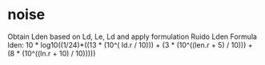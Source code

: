 # noise
Obtain Lden based on Ld, Le, Ld and apply formulation
Ruido Lden
Formula lden:
10 * log10((1/24)*((13  * (10^( ld.r / 10))) + (3 * (10^((len.r + 5) / 10))) + (8 * (10^((ln.r + 10) / 10)))))
